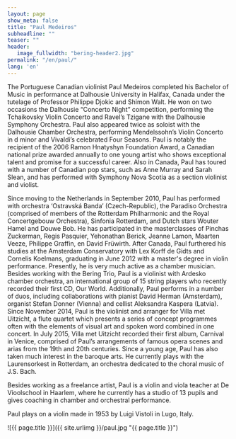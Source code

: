 ```yaml
---
layout: page
show_meta: false
title: "Paul Medeiros"
subheadline: ""
teaser: ""
header:
   image_fullwidth: "bering-header2.jpg"
permalink: "/en/paul/"
lang: 'en'
---
```



The Portuguese Canadian violinist Paul Medeiros completed his Bachelor of Music in performance at Dalhousie University in Halifax, Canada under the tutelage of Professor Philippe Djokic and Shimon Walt. He won on two occasions the Dalhousie “Concerto Night” competition, performing the Tchaikovsky Violin Concerto and Ravel’s Tzigane with the Dalhousie Symphony Orchestra. Paul also appeared twice as soloist with the Dalhousie Chamber Orchestra, performing Mendelssohn’s Violin Concerto in d minor and Vivaldi’s celebrated Four Seasons. Paul is notably the recipient of the 2006 Ramon Hnatyshyn Foundation Award, a Canadian national prize awarded annually to one young artist who shows exceptional talent and promise for a successful career. Also in Canada, Paul has toured with a number of Canadian pop stars, such as Anne Murray and Sarah Slean, and has performed with Symphony Nova Scotia as a section violinist and violist.

Since moving to the Netherlands in September 2010, Paul has performed with orchestra ‘Ostravská Banda’ (Czech-Republic), the Paradiso Orchestra (comprised of members of the Rotterdam Philharmonic and the Royal Concertgebouw Orchestra), Sinfonia Rotterdam, and Dutch stars Wouter Hamel and Douwe Bob. He has participated in the masterclasses of Pinchas Zuckerman, Regis Pasquier, Yehonathan Berick, Jeanne Lamon, Maarten Veeze, Philippe Graffin, en David Früwirth. After Canada, Paul furthered his studies at the Amsterdam Conservatory with Lex Korff de Gidts and Cornelis Koelmans, graduating in June 2012 with a master's degree in violin performance. Presently, he is very much active as a chamber musician. Besides working with the Bering Trio, Paul is a violinist with Ardesko chamber orchestra, an international group of 15 string players who recently recorded their first CD, Our World. Additionally, Paul performs in a number of duos, including collaborations with pianist David Herman (Amsterdam), organist Stefan Donner (Vienna) and cellist Aleksandra Kaspera (Latvia). Since November 2014, Paul is the violinist and arranger for Villa met Uitzicht, a flute quartet which presents a series of concept programmes often with the elements of visual art and spoken word combined in one concert. In July 2015, Villa met Uitzicht recorded their first album, Carnival in Venice, comprised of Paul’s arrangements of famous opera scenes and arias from the 19th and 20th centuries. Since a young age, Paul has also taken much interest in the baroque arts. He currently plays with the Laurensorkest in Rotterdam, an orchestra dedicated to the choral music of J.S. Bach.

Besides working as a freelance artist, Paul is a violin and viola teacher at De Vioolschool in Haarlem, where he currently has a studio of 13 pupils and gives coaching in chamber and orchestral performance.

Paul plays on a violin made in 1953 by Luigi Vistoli in Lugo, Italy.

![{{ page.title }}]({{ site.urlimg }}/paul.jpg "{{ page.title }}")
